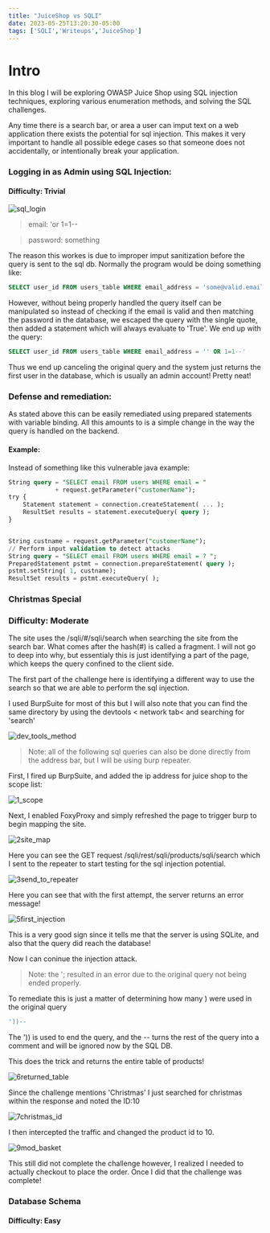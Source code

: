 ```yaml
---
title: "JuiceShop vs SQLI"
date: 2023-05-25T13:20:30-05:00
tags: ['SQLI','Writeups','JuiceShop']
---
```

 

 # Intro

 In this blog I will be exploring OWASP Juice Shop using SQL injection techniques, exploring various enumeration methods, and solving the SQL challenges.


Any time there is a search bar, or area a user can imput text on a web application there exists the potential for sql injection. This makes it very important to handle all possible edege cases so that someone does not accidentally, or intentionally break your application.

 ### Logging in as Admin using SQL Injection:
 #### Difficulty: Trivial

![sql_login](https://github.com/jjolley91/blog/blob/main/static/sqli/sql_login.png?raw=true)

>email: 'or 1=1--

>password: something



The reason this workes is due to improper imput sanitization before the query is sent to the sql db. Normally the program would be doing something like:

```SQL
SELECT user_id FROM users_table WHERE email_address = 'some@valid.email'  AND password = 'saved_password';
```
However, without being properly handled the query itself can be manipulated so instead of checking if the email is valid and then matching the password in the database, we escaped the query with the single quote, then added a statement which will always evaluate to 'True'. 
We end up with the query:

```SQL
SELECT user_id FROM users_table WHERE email_address = '' OR 1=1--' 

```
Thus we end up canceling the original query and the system just returns the first user in the database, which is usually an admin account! Pretty neat!

### Defense and remediation:

As stated above this can be easily remediated using prepared statements with variable binding. All this amounts to is a simple change in the way the query is handled on the backend.

#### Example:

Instead of something like this vulnerable java example:
``` SQL
String query = "SELECT email FROM users WHERE email = "
             + request.getParameter("customerName");
try {
    Statement statement = connection.createStatement( ... );
    ResultSet results = statement.executeQuery( query );
}
```

``` SQL

String custname = request.getParameter("customerName");
// Perform input validation to detect attacks
String query = "SELECT email FROM users WHERE email = ? ";
PreparedStatement pstmt = connection.prepareStatement( query );
pstmt.setString( 1, custname);
ResultSet results = pstmt.executeQuery( );
```





### Christmas Special
### Difficulty: Moderate



The site uses the /sqli/#/sqli/search when searching the site from the search bar. What comes after the hash(#) is called a fragment. I will not go to deep into why, but essentialy this is just identifying a part of the page, which keeps the query confined to the client side.

The first part of the challenge here is identifying a different way to use the search so that we are able to perform the sql injection.


I used BurpSuite for most of this but I will also note that you can find the same directory by using the devtools < network tab< and searching for 'search'

![dev_tools_method](https://github.com/jjolley91/blog/blob/main/static/sqli/4dev_tools_method.png?raw=true)

>Note: all of the following sql queries can also be done directly from the address bar, but I will be using burp repeater.

First, I fired up BurpSuite, and added the ip address for juice shop to the scope list:

![1_scope](https://github.com/jjolley91/blog/blob/main/static/sqli//1_scope.png?raw=true)

Next, I enabled FoxyProxy and simply refreshed the page to trigger burp to begin mapping the site.

![2site_map](https://github.com/jjolley91/blog/blob/main/static/sqli/2site_map.png?raw=true)

Here you can see the GET request /sqli/rest/sqli/products/sqli/search which I sent to the repeater to start testing for the sql injection potential.

![3send_to_repeater](https://github.com/jjolley91/blog/blob/main/static/sqli/3send_to_repeater.png?raw=true)

Here you can see that with the first attempt, the server returns an error message!

![5first_injection](https://github.com/jjolley91/blog/blob/main/static/sqli/5first_injection.png?raw=true)

This is a very good sign since it tells me that the server is using SQLite, and also that the query did reach the database!

Now I can coninue the injection attack.

>Note: the '; resulted in an error due to the original query not being ended properly.

To remediate this is just a matter of determining how many ) were used in the original query

```SQL
'))--
```

The ')) is used to end the query, and the -- turns the rest of the query into a comment and will be ignored now by the SQL DB.

This does the trick and returns the entire table of products!

![6returned_table](https://github.com/jjolley91/blog/blob/main/static/sqli/6returned_table.png?raw=true)

Since the challenge mentions 'Christmas' I just searched for christmas within the response and noted the ID:10

![7christmas_id](https://github.com/jjolley91/blog/blob/main/static/sqli/7christmas_id.png?raw=true)

I then intercepted the traffic and changed the product id to 10.

![9mod_basket](https://github.com/jjolley91/blog/blob/main/static/sqli/9mod_basket.png?raw=true)

This still did not complete the challenge however, I realized I needed to actually checkout to place the order. Once I did that the challenge was complete!


### Database Schema
#### Difficulty: Easy

